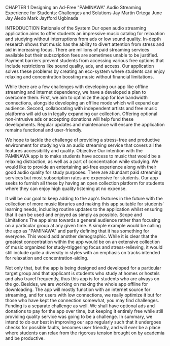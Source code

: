 CHAPTER 1
Designing an Ad-Free "PAMINAWA" Audio Streaming Experience for Students: Challenges and Solutions
Jay Martin Ortega
June Jay Aledo
Mark Jayfford Ugbinada

INTRODUCTION
Rationale of the System
Our open audio streaming application aims to offer students an impressive music catalog for relaxation and studying without interruptions from ads or low sound quality.
In-depth research shows that music has the ability to divert attention from stress and aid in increasing focus.
There are millions of paid streaming services available but their subscription fees are sometimes unable to be justified.
Payment barriers prevent students from accessing various free options that include restrictions like sound quality, ads, and access.
Our application solves these problems by creating an eco-system where students can enjoy relaxing and concentration boosting music without financial limitations.

While there are a few challenges with developing our app like offline streaming and internet dependency, we have a developed a plan to overcome them.
First, we aim to optimize the app for low bandwidth connections, alongside developing an offline mode which will expand our audience.
Second, collaborating with independent artists and free music platforms will aid us in legally expanding our collection.
Offering optional non-intrusive ads or accepting donations will help fund these developments.
Regular updates and maintenance will ensure the application remains functional and user-friendly.

We hope to tackle the challenge of providing a stress-free and productive environment for studying via an audio streaming service that covers all the features accessibility and quality. 
Objective
Our intention with the PAMINAWA app is to make students have access to music that would be a relaxing distraction, as well as a part of concentration while studying. We would like to provide an entertaining ad-free experience along with their good audio quality for study purposes. There are abundant paid streaming services but most subscription rates are expensive for students. Our app seeks to furnish all these by having an open collection platform for students where they can enjoy high quality listening at no expense.

It will be our goal to keep adding to the app's features in the future with the collection of more music libraries and making this app suitable for students' learning needs, including routine updates to the application whilst ensuring that it can be used and enjoyed as simply as possible. 
Scope and Limitations
The app aims towards a general audience rather than focusing on a particular group at any given time. A simple example would be calling the app as "PAMINAWA"  and partly defining that it has something for everyone. This would add another demographic. While it is clear that the greatest concentration within the app would be on an extensive collection of music organized for study-triggering focus and stress-relieving, it would still include quite a diversity in styles with an emphasis on tracks intended for relaxation and concentration-aiding.

Not only that, but the app is being designed and developed for a particular target group and that applicant is students who study at homes or hostels and also travel frequently, thus this app is for students who are always on the go. Besides, we are working on making the whole app offline for downloading. The app will mostly function with an internet source for streaming, and for users with low connections, we really optimize it but for those who have kept the connection somewhat, you may find challenges. Funding is a separate challenge as well. We shall have optional ads and donations to pay for the app over time, but keeping it entirely free while still providing quality service was going to be a challenge. In summary, we intend to do our best in improving our app regularly such that it undergoes checks for possible faults, becomes user friendly, and will ever be a place where students can relax from the rigorous tension brought on by academia and be productive.








